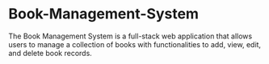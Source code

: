 # Book-Management-System
The Book Management System is a full-stack web application that allows users to manage a collection of books with functionalities to add, view, edit, and delete book records.
